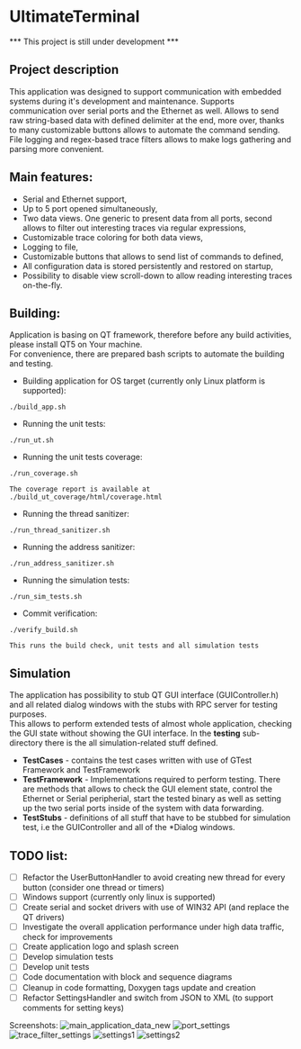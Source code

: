 # UltimateTerminal

*** This project is still under development ***

## Project description

This application was designed to support communication with embedded systems during it's development and maintenance.
Supports communication over serial ports and the Ethernet as well.
Allows to send raw string-based data with defined delimiter at the end, more over, thanks to many customizable buttons
allows to automate the command sending.
File logging and regex-based trace filters allows to make logs gathering and parsing more convenient.

## Main features:
- Serial and Ethernet support,
- Up to 5 port opened simultaneously,
- Two data views. One generic to present data from all ports, second allows to filter out interesting traces via regular expressions,
- Customizable trace coloring for both data views,
- Logging to file,
- Customizable buttons that allows to send list of commands to defined,
- All configuration data is stored persistently and restored on startup,
- Possibility to disable view scroll-down to allow reading interesting traces on-the-fly. 

## Building:
Application is basing on QT framework, therefore before any build activities, please install QT5 on Your machine.  
For convenience, there are prepared bash scripts to automate the building and testing.

- Building application for OS target (currently only Linux platform is supported):

```
./build_app.sh
```
- Running the unit tests:

```
./run_ut.sh
```
- Running the unit tests coverage:

```
./run_coverage.sh  
  
The coverage report is available at ./build_ut_coverage/html/coverage.html
```

- Running the thread sanitizer:

```
./run_thread_sanitizer.sh  
```
- Running the address sanitizer:

```
./run_address_sanitizer.sh  
```
- Running the simulation tests:

```
./run_sim_tests.sh  
```
- Commit verification:

```
./verify_build.sh  
  
This runs the build check, unit tests and all simulation tests
```

## Simulation
The application has possibility to stub QT GUI interface (GUIController.h) and all related dialog windows with the stubs
with RPC server for testing purposes.  
This allows to perform extended tests of almost whole application, checking the GUI state without showing the GUI interface.
In the **testing** sub-directory there is the all simulation-related stuff defined.  

- **TestCases** - contains the test cases written with use of GTest Framework and TestFramework
- **TestFramework** - Implementations required to perform testing. There are methods that allows to check the GUI element state,
control the Ethernet or Serial peripherial, start the tested binary as well as setting up the two serial ports inside 
of the system with data forwarding.
- **TestStubs** - definitions of all stuff that have to be stubbed for simulation test, i.e the GUIController and all of the *Dialog windows.

## TODO list:
- [ ] Refactor the UserButtonHandler to avoid creating new thread for every button (consider one thread or timers)
- [ ] Windows support (currently only linux is supported)
- [ ] Create serial and socket drivers with use of WIN32 API (and replace the QT drivers)
- [ ] Investigate the overall application performance under high data traffic, check for improvements
- [ ] Create application logo and splash screen
- [ ] Develop simulation tests
- [ ] Develop unit tests
- [ ] Code documentation with block and sequence diagrams
- [ ] Cleanup in code formatting, Doxygen tags update and creation
- [ ] Refactor SettingsHandler and switch from JSON to XML (to support comments for setting keys)

Screenshots:
![main_application_data_new](https://user-images.githubusercontent.com/47041583/219138558-25f26352-057f-471e-8e34-660ef9a5c417.png)
![port_settings](https://user-images.githubusercontent.com/47041583/219138593-3df2c6b3-c776-4a94-a837-df5266788ed0.png)
![trace_filter_settings](https://user-images.githubusercontent.com/47041583/219138613-6f58f250-bab2-46ea-80aa-6571ded0924d.png)
![settings1](https://user-images.githubusercontent.com/47041583/219138618-a49a4b5a-d7cb-4498-bee5-93dc7e775a31.png)
![settings2](https://user-images.githubusercontent.com/47041583/219138626-eae35481-f214-42bb-a6a5-2038e346b9cc.png)
